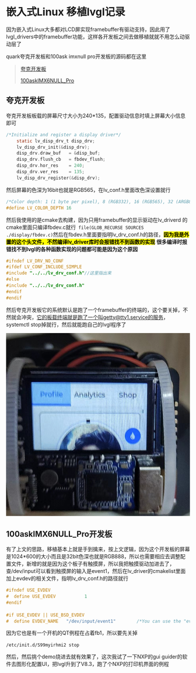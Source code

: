 # 嵌入式Linux 移植lvgl记录

因为嵌入式Linux大多都对LCD屏实现framebuffer有驱动支持，因此用了lvgl_drivers中的framebuffer功能，这样各开发板之间去做移植就就不用怎么动驱动层了

quark夸克开发板和100ask imxnull pro开发板的源码都在这里

> [夸克开发板](https://github.com/nobody0know/quark-n-ui/tree/main)
> 
> [100askIMX6NULL_Pro ](https://github.com/nobody0know/quark-n-ui/tree/100askIMX6NULL_Pro)

## 夸克开发板

夸克开发板板载的屏幕尺寸大小为240*135，配置驱动信息时填上屏幕大小信息即可

```c
/*Initialize and register a display driver*/
    static lv_disp_drv_t disp_drv;
    lv_disp_drv_init(&disp_drv);
    disp_drv.draw_buf   = &disp_buf;
    disp_drv.flush_cb   = fbdev_flush;
    disp_drv.hor_res    = 240;
    disp_drv.ver_res    = 135;
    lv_disp_drv_register(&disp_drv);
```

然后屏幕的色深为16bit也就是RGB565，在lv_conf.h里面改色深设置就行

```c
/*Color depth: 1 (1 byte per pixel), 8 (RGB332), 16 (RGB565), 32 (ARGB8888)*/
#define LV_COLOR_DEPTH 16
```

然后我使用的是cmake去构建，因为只用framebuffer的显示驱动在lv_driverd 的cmake里面只编译fbdev.c就行` file(GLOB_RECURSE SOURCES  ./display/fbdev.c)`然后在fbdev.h里面要指明lv_drv_conf.h的路径，**<mark>因为我是外置的这个头文件，不然编译lv_driver库时会报错找不到函数的实现</mark>** **很多编译时报错找不到lvgl的各种函数实现的问题都可能是因为这个原因**

```c
#ifndef LV_DRV_NO_CONF
#ifdef LV_CONF_INCLUDE_SIMPLE
#include "../../lv_drv_conf.h"//这里指出来
#else
#include "../../lv_drv_conf.h"
#endif
#endif
```

然后夸克开发板它的系统默认是跑了一个framebuffer的终端的，这个要关掉，不然就会冲突，它的板载终端就是跑了一个叫getty@tty1.service的服务，systemctl stop掉就行，然后就能跑自己的lvgl程序了

![](../../images/2024-05-02-17-09-27-image.png)

## 100askIMX6NULL_Pro开发板

有了上文的思路，移植基本上就是手到擒来，按上文逻辑，因为这个开发板的屏幕是1024*600的大小而且是32bit色深也就是RGB888，所以也需要相应去调整配置文件，新增的就是因为这个板子有触摸屏，所以我把触摸驱动加进去了，查/dev/input可以看到触摸屏的输入是event1，然后在lv_driver的cmakelist里面加上evdev的相关文件，指明lv_drv_conf.h的路径就行

```c
#ifndef USE_EVDEV
#  define USE_EVDEV           1
#endif

#if USE_EVDEV || USE_BSD_EVDEV
#  define EVDEV_NAME   "/dev/input/event1"        /*You can use the "evtest" Linux tool to get the list of devices and test them*/
```

因为它也是有一个开机的QT例程在占着fb1，所以要先关掉

`/etc/init.d/S99myirhmi2 stop`

然后，然后挑个demo烧进去就有效果了，这次我试了一下NXP的gui guider的软件去图形化配置UI，把lvgl升到了V8.3，跑了个NXP的打印机界面的例程
